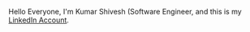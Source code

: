 Hello Everyone, I'm Kumar Shivesh (Software Engineer, and this is my [LinkedIn Account](https://www.linkedin.com/in/kumar-shivesh-6a017b83/).
